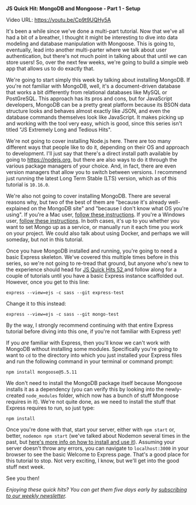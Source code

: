 **JS Quick Hit: MongoDB and Mongoose - Part 1 - Setup**

Video URL: https://youtu.be/Cp9t9UQHy5A

It's been a while since we've done a multi-part tutorial. Now that we've all had a bit of a breather, I thought it might be interesting to dive into data modeling and database manipulation with Mongoose. This is going to, eventually, lead into another multi-parter where we talk about user authentication, but there's not much point in talking about that until we can store users! So, over the next few weeks, we're going to build a simple web app that allows us to do exactly that.

We're going to start simply this week by talking about installing MongoDB. If you're not familiar with MongoDB, well, it's a document-driven database that works a bit differently from relational databases like MySQL or PostGreSQL. This approach has its pros and cons, but for JavaScript developers, MongoDB can be a pretty great platform because its BSON data structure looks and behaves almost exactly like JSON, and even the database commands themselves look like JavaScript. It makes picking up and working with the tool very easy, which is good, since this series isn't titled "JS Extremely Long and Tedious Hits".

We're not going to cover installing Node.js here. There are too many different ways that people like to do it, depending on their OS and approach to development. I'll just say that there's a direct install path available by going to https://nodejs.org, but there are also ways to do it through the various package managers of your choice. And, in fact, there are even version managers that allow you to switch between versions. I recommend just running the latest Long Term Stable (LTS) version, which as of this tutorial is `10.16.0`.

We're also not going to cover installing MongoDB. There are several reasons why, but two of the best of them are "because it's already well-explained on the MongoDB site" and "because I don't know what OS you're using". If you're a Mac user, [follow these instructions](https://docs.mongodb.com/manual/tutorial/install-mongodb-on-os-x/). If you're a Windows user, [follow these instructions](https://docs.mongodb.com/manual/tutorial/install-mongodb-on-windows/). In both cases, it's up to you whether you want to set Mongo up as a service, or manually run it each time you work on your project. We could also talk about using Docker, and perhaps we will someday, but not in this tutorial.

Once you have MongoDB installed and running, you're going to need a basic Express skeleton. We've covered this multiple times before in this series, so we're not going to re-tread that ground, but anyone who's new to the experience should head for [JS Quick Hits 52 ](https://closebrace.com/tutorials/2019-01-23/js-quick-hits-52-intro-to-express) and follow along for a couple of tutorials until you have a basic Express instance scaffolded out. However, once you get to this line:

```
express --view=ejs -c sass --git express-test
```

Change it to this instead:

```
express --view=ejs -c sass --git mongo-test
```

By the way, I strongly recommend continuing with that entire Express tutorial before diving into this one, if you're not familiar with Express yet!

If you _are_ familiar with Express, then you'll know we can't work with MongoDB without installing some modules. Specifically you're going to want to `cd` to the directory into which you just installed your Express files and run the following command in your terminal or command prompt:

```
npm install mongoose@5.5.11
```

We don't need to install the MongoDB package itself because Mongoose installs it as a dependency (you can verify this by looking into the newly-created `node_modules` folder, which now has a bunch of stuff Mongoose requires in it). We're not quite done, as we need to install the stuff that Express requires to run, so just type:

```
npm install
```

Once you're done with that, start your server, either with `npm start` or, better, `nodemon npm start` (we've talked about Nodemon several times in the past, but [here's more info on how to install and use it](https://nodemon.io/)). Assuming your server doesn't throw any errors, you can navigate to `localhost:3000` in your browser to see the basic Welcome to Express page. That's a good place for this tutorial to stop. Not very exciting, I know, but we'll get into the good stuff next week.

See you then!

_Enjoying these quick hits? You can get them five days early by [subscribing to our weekly newsletter](https://closebrace.com/newsletter/subscribe)._
